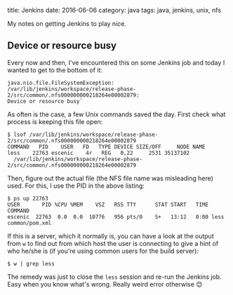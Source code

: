 title: Jenkins
date: 2016-06-06
category: java
tags: java, jenkins, unix, nfs

My notes on getting Jenkins to play nice.

## Device or resource busy

Every now and then, I've encountered this on some Jenkins job and
today I wanted to get to the bottom of it:

```
java.nio.file.FileSystemException:
/var/lib/jenkins/workspace/release-phase-2/src/common/.nfs000000000218264e00002879:
Device or resource busy`
```

As often is the case, a few Unix commands saved the day. First check
what process is keeping this file open:

```
$ lsof /var/lib/jenkins/workspace/release-phase-2/src/common/.nfs000000000218264e00002879
COMMAND   PID    USER   FD   TYPE DEVICE SIZE/OFF     NODE NAME
less    22763 escenic    4r   REG   0,22     2531 35137102
  /var/lib/jenkins/workspace/release-phase-2/src/common/.nfs000000000218264e00002879
```

Then, figure out the actual file (the NFS file name was misleading
here) used. For this, I use the PID in the above listing:

```
$ ps up 22763
USER       PID %CPU %MEM    VSZ   RSS TTY      STAT START   TIME COMMAND
escenic  22763  0.0  0.0  10776   956 pts/0    S+   13:12   0:00 less common/pom.xml
```

If this is a server, which it normally is, you can have a look at the
output from `w` to find out from which host the user is connecting to
give a hint of who he/she is (if you're using common users for the
build server):

```
$ w | grep less
```

The remedy was just to close the `less` session and re-run the Jenkins
job. Easy when you know what's wrong. Really weird error otherwise 😊
